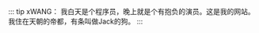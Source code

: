 ::: tip xWANG：
我白天是个程序员，晚上就是个有抱负的演员。这是我的网站。我住在天朝的帝都，有条叫做Jack的狗。
:::







<!-- 样式 -->
<style lang="less">
 .container[data-v-7f5fbed2],
 .container[data-v-7eddb2c4] {
    max-width: 60rem;
}
.sidebar > .sidebar-links > .sidebar-link + .sidebar-link{
     padding-top: 0 !important ;
}
.sidebar[data-v-4e9236e4] {
    width: 22rem;
}
</style>
